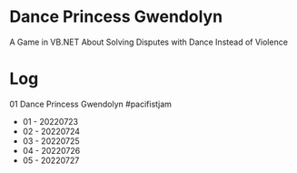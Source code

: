 # Dance Princess Gwendolyn
A Game in VB.NET About Solving Disputes with Dance Instead of Violence

# Log

01 Dance Princess Gwendolyn #pacifistjam

* 01 - 20220723
* 02 - 20220724
* 03 - 20220725
* 04 - 20220726
* 05 - 20220727